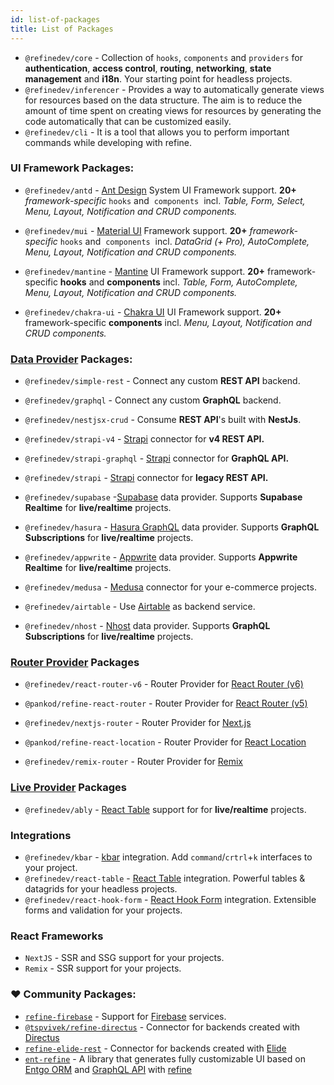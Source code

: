 ```yaml
---
id: list-of-packages
title: List of Packages
---
```


- `@refinedev/core` - Collection of `hooks`, `components` and `providers` for **authentication**, **access control**, **routing**, **networking**, **state management** and **i18n**. Your starting point for headless projects.
- `@refinedev/inferencer` - Provides a way to automatically generate views for resources based on the data structure. The aim is to reduce the amount of time spent on creating views for resources by generating the code automatically that can be customized easily. 
- `@refinedev/cli` - It is a tool that allows you to perform important commands while developing with refine.


### UI Framework Packages:

- `@refinedev/antd` -  [Ant Design](https://ant.design/) System UI Framework support.  **20+** *framework-specific*  `hooks` and  `components`  incl. *Table, Form, Select, Menu, Layout, Notification and CRUD components.*

- `@refinedev/mui` - [Material UI](https://mui.com/) Framework support. **20+** *framework-specific*  `hooks` and  `components`  incl. *DataGrid (+ Pro), AutoComplete, Menu, Layout, Notification and CRUD components.*

- `@refinedev/mantine` - [Mantine](https://mantine.dev/) UI Framework support. **20+** framework-specific **hooks** and **components** incl. *Table, Form, AutoComplete, Menu, Layout, Notification and CRUD components.*

- `@refinedev/chakra-ui` - [Chakra UI](https://chakra-ui.com/) UI Framework support. **20+** framework-specific **components** incl. *Menu, Layout, Notification and CRUD components.*

### [Data Provider](https://refine.dev/docs/core/providers/data-provider/) Packages:

  

- `@refinedev/simple-rest` - Connect any custom **REST API** backend.

- `@refinedev/graphql` - Connect any custom **GraphQL** backend.

- `@refinedev/nestjsx-crud` -  Consume **REST API**'s built with **NestJs**.

- `@refinedev/strapi-v4` - [Strapi](https://strapi.io/) connector for **v4 REST API.**

- `@refinedev/strapi-graphql` - [Strapi](https://strapi.io/) connector for **GraphQL API.**

- `@refinedev/strapi` - [Strapi](https://strapi.io/) connector for **legacy REST API.**

- `@refinedev/supabase` -[Supabase](https://supabase.com/) data provider. Supports **Supabase Realtime** for **live/realtime** projects.

- `@refinedev/hasura` -  [Hasura GraphQL](https://hasura.io/) data provider. Supports **GraphQL Subscriptions** for **live/realtime** projects.

- `@refinedev/appwrite` - [Appwrite](https://appwrite.io/) data provider. Supports **Appwrite Realtime** for **live/realtime** projects.

- `@refinedev/medusa` -  [Medusa](https://medusajs.com/) connector for your e-commerce projects.

- `@refinedev/airtable` - Use [Airtable](https://airtable.com/) as backend service.

- `@refinedev/nhost` -   [Nhost](https://nhost.io/) data provider. Supports **GraphQL Subscriptions** for **live/realtime** projects.


### [Router Provider](https://refine.dev/docs/core/providers/router-provider/) Packages


- `@refinedev/react-router-v6` - Router Provider for [React Router (v6)](https://reactrouter.com)

- `@pankod/refine-react-router` - Router Provider for [React Router (v5)](https://v5.reactrouter.com/)

- `@refinedev/nextjs-router` - Router Provider for [Next.js](https://nextjs.org/docs/api-reference/next/router#userouter)

- `@pankod/refine-react-location` - Router Provider for [React Location](https://github.com/tannerlinsley/react-location)

- `@refinedev/remix-router` - Router Provider for [Remix](https://remix.run/)


### [Live Provider](https://refine.dev/docs/core/providers/live-provider/) Packages


- `@refinedev/ably` - [React Table](https://ably.com/) support for for **live/realtime** projects.


### Integrations

- `@refinedev/kbar` - [kbar](https://kbar.vercel.app/) integration. Add `command`/`crtrl`+`k` interfaces to your project.
-  `@refinedev/react-table` - [React Table](https://tanstack.com/table/v8) integration. Powerful tables & datagrids for your headless projects. 
-  `@refinedev/react-hook-form` - [React Hook Form](https://react-hook-form.com/) integration. Extensible forms and validation for your projects.

### React Frameworks

- `NextJS` - SSR and SSG support for your projects.
- `Remix` - SSR support for your projects.

### ❤️ Community Packages:

- [`refine-firebase`](https://github.com/resulturan/refine-firebase) - Support for [Firebase](https://firebase.google.com/) services.
- [`@tspvivek/refine-directus`](https://github.com/tspvivek/refine-directus) - Connector for backends created with [Directus](https://directus.io/)
- [`refine-elide-rest`](https://github.com/chirdeeptomar/refine-elide-rest) - Connector for backends created with [Elide](https://elide.io/)
- [`ent-refine`](https://github.com/diazoxide/entrefine) - A library that generates fully customizable UI based on [Entgo ORM](https://entgo.io/) and [GraphQL API](https://graphql.org/) with [refine](https://github.com/refinedev/refine)
  
